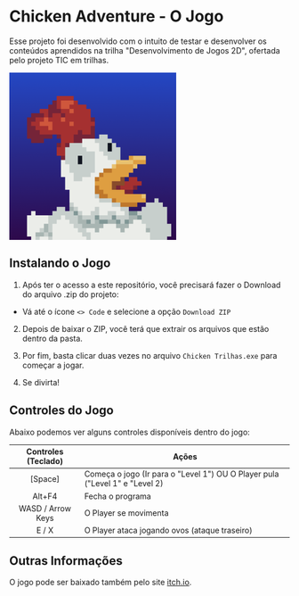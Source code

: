 # Chicken Adventure - O Jogo

Esse projeto foi desenvolvido com o intuito de testar e desenvolver os conteúdos aprendidos na trilha "Desenvolvimento de Jogos 2D", ofertada pelo projeto TIC em trilhas.

<img align="center" width="300" src="https://github.com/vinichagas/Chicken-Adventure/blob/main/Chicken%20Trilhas_Assets/icon.png">

## Instalando o Jogo

1. Após ter o acesso a este repositório, você precisará fazer o Download do arquivo .zip do projeto:
   
- Vá até o ícone ```<> Code``` e selecione a opção ```Download ZIP```

2. Depois de baixar o ZIP, você terá que extrair os arquivos que estão dentro da pasta.
 
3. Por fim, basta clicar duas vezes no arquivo ```Chicken Trilhas.exe``` para começar a jogar.
   
4. Se divirta!

## Controles do Jogo

Abaixo podemos ver alguns controles disponíveis dentro do jogo:

| Controles (Teclado) | Ações                                                                       |
|:-------------------:| --------------------------------------------------------------------------- |
| [Space]             | Começa o jogo (Ir para o "Level 1") OU O Player pula ("Level 1" e "Level 2) |
| Alt+F4              | Fecha o programa                                                            |
| WASD / Arrow Keys   | O Player se movimenta                                                       |
| E / X               | O Player ataca jogando ovos (ataque traseiro)                               |

## Outras Informações

O jogo pode ser baixado também pelo site [itch.io](https://vinichagas.itch.io/chicken-trilhas).
